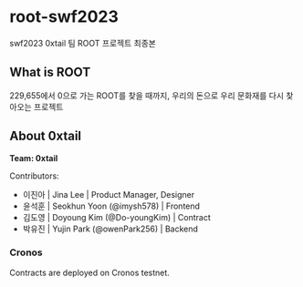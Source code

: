 # root-swf2023
swf2023 0xtail 팀 ROOT 프로젝트 최종본

## What is ROOT
229,655에서 0으로 가는 ROOT를 찾을 때까지,
우리의 돈으로 우리 문화재를 다시 찾아오는 프로젝트


## About 0xtail
**Team: 0xtail**

Contributors: 
- 이진아 | Jina Lee | Product Manager, Designer
- 윤석훈 | Seokhun Yoon (@imysh578) | Frontend
- 김도영 | Doyoung Kim (@Do-youngKim) | Contract
- 박유진 | Yujin Park (@owenPark256) | Backend


### Cronos
Contracts are deployed on Cronos testnet.
